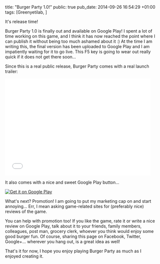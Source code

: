 title: "Burger Party 1.0!"
public: true
pub_date: 2014-09-26 16:54:29 +01:00
tags: [Greenyetilab, ]


It's release time!

Burger Party 1.0 is finally out and available on Google Play! I spent a lot of time working on this game, and I think it has now reached the point where I can publish it without being too much ashamed about it :) At the time I am writing this, the final version has been uploaded to Google Play and I am impatiently waiting for it to go live. This F5 key is going to wear out really quick if it does not get there soon...

Since this is a real public release, Burger Party comes with a real launch trailer:

<p class="center">
<iframe width="480" height="320" src="//www.youtube.com/embed/u2ebyoaBFJg?rel=0" frameborder="0" allowfullscreen></iframe>
</p>

It also comes with a nice and sweet Google Play button...

<p class="center">
<a href="https://play.google.com/store/apps/details?id=com.agateau.burgerparty"><img alt="Get it on Google Play" src="/images/google-play-badge.png"></a>
</p>

What's next? Promotion! I am going to put my marketing cap on and start annoying... Err, I mean asking game-related sites for (preferably nice) reviews of the game.

You can help with promotion too! If you like the game, rate it or write a nice review on Google Play, talk about it to your friends, family members, colleagues, post man, grocery clerk, whoever you think would enjoy some good burger fun. Of course, sharing this page on Facebook, Twitter, Google+... wherever you hang out, is a great idea as well!

That's it for now, I hope you enjoy playing Burger Party as much as I enjoyed creating it.
